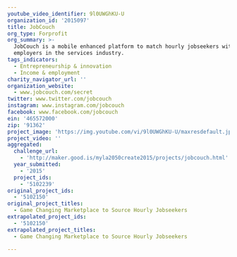 ```yaml
---
youtube_video_identifier: 9l0UWGhKU-U
organization_id: '2015097'
title: JobCouch
org_type: Forprofit
org_summary: >-
  JobCouch is a mobile enhanced platform to match hourly jobseekers with
  employers in the services industry.
tags_indicators:
  - Entrepreneurship & innovation
  - Income & employment
charity_navigator_url: ''
organization_website:
  - www.jobcouch.com/secret
twitter: www.twitter.com/jobcouch
instagram: www.instagram.com/jobcouch
facebook: www.facebook.com/jobcouch
ein: '465572000'
zip: '91362'
project_image: 'https://img.youtube.com/vi/9l0UWGhKU-U/maxresdefault.jpg'
project_video: ''
aggregated:
  challenge_url:
    - 'http://maker.good.is/myla2050create2015/projects/jobcouch.html'
  year_submitted:
    - '2015'
  project_ids:
    - '5102239'
original_project_ids:
  - '5102150'
original_project_titles:
  - Game Changing Marketplace to Source Hourly Jobseekers
extrapolated_project_ids:
  - '5102150'
extrapolated_project_titles:
  - Game Changing Marketplace to Source Hourly Jobseekers

---
```

